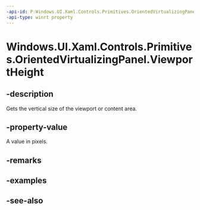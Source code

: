 ```yaml
---
-api-id: P:Windows.UI.Xaml.Controls.Primitives.OrientedVirtualizingPanel.ViewportHeight
-api-type: winrt property
---
```


<!-- Property syntax
public double ViewportHeight { get; }
-->

# Windows.UI.Xaml.Controls.Primitives.OrientedVirtualizingPanel.ViewportHeight

## -description
Gets the vertical size of the viewport or content area.



## -property-value
A value in pixels.

## -remarks

## -examples

## -see-also
